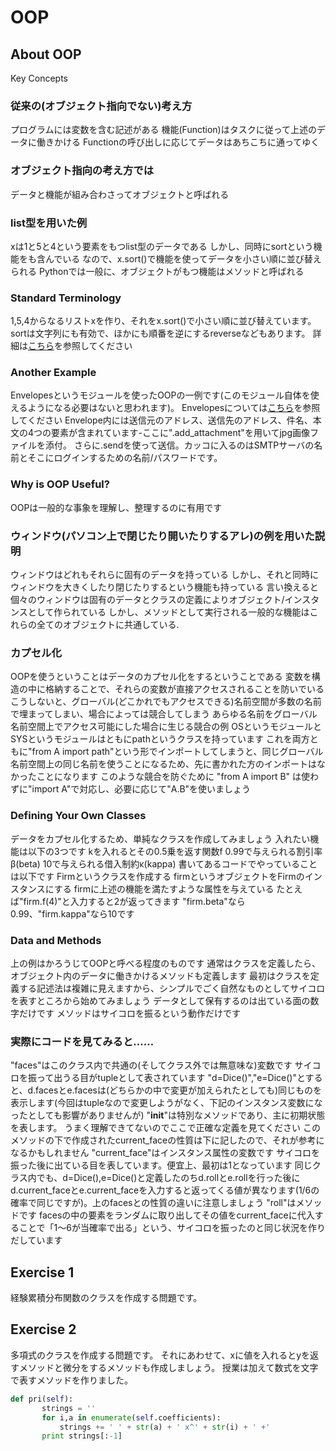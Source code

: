 # OOP

## About OOP
Key Concepts

### 従来の(オブジェクト指向でない)考え方
プログラムには変数を含む記述がある
機能(Function)はタスクに従って上述のデータに働きかける
Functionの呼び出しに応じてデータはあちこちに通ってゆく

### オブジェクト指向の考え方では
データと機能が組み合わさってオブジェクトと呼ばれる

### list型を用いた例
xは1と5と4という要素をもつlist型のデータである
しかし、同時にsortという機能をも含んでいる
なので、x.sort()で機能を使ってデータを小さい順に並び替えられる
Pythonでは一般に、オブジェクトがもつ機能はメソッドと呼ばれる

### Standard Terminology
1,5,4からなるリストxを作り、それをx.sort()で小さい順に並び替えています。
sortは文字列にも有効で、ほかにも順番を逆にするreverseなどもあります。
詳細は[こちら](https://docs.python.org/2.7/howto/sorting.html)を参照してください

### Another Example
Envelopesというモジュールを使ったOOPの一例です(このモジュール自体を使えるようになる必要はないと思われます)。
Envelopesについては[こちら](https://pypi.python.org/pypi/Envelopes/0.4)を参照してください
Envelope内には送信元のアドレス、送信先のアドレス、件名、本文の4つの要素が含まれています-ここに".add_attachment"を用いてjpg画像ファイルを添付。
さらに.sendを使って送信。カッコに入るのはSMTPサーバの名前とそこにログインするための名前/パスワードです。

### Why is OOP Useful?
OOPは一般的な事象を理解し、整理するのに有用です

### ウィンドウ(パソコン上で閉じたり開いたりするアレ)の例を用いた説明
ウィンドウはどれもそれらに固有のデータを持っている
しかし、それと同時にウィンドウを大きくしたり閉じたりするという機能も持っている
言い換えると
個々のウィンドウは固有のデータとクラスの定義によりオブジェクト/インスタンスとして作られている
しかし、メソッドとして実行される一般的な機能はこれらの全てのオブジェクトに共通している.

### カプセル化
OOPを使うということはデータのカプセル化をするということである
変数を構造の中に格納することで、それらの変数が直接アクセスされることを防いでいる
こうしないと、グローバル(どこかれでもアクセスできる)名前空間が多数の名前で埋まってしまい、場合によっては競合してしまう
あらゆる名前をグローバル名前空間上でアクセス可能にした場合に生じる競合の例
OSというモジュールとSYSというモジュールはともにpathというクラスを持っています
これを両方ともに"from A import path"という形でインポートしてしまうと、同じグローバル名前空間上の同じ名前を使うことになるため、先に書かれた方のインポートはなかったことになります
このような競合を防ぐために
"from A import B" は使わずに"import A"で対応し、必要に応じて"A.B"を使いましょう

### Defining Your Own Classes
データをカプセル化するため、単純なクラスを作成してみましょう
入れたい機能は以下の3つです
kを入れるとその0.5乗を返す関数f
0.99で与えられる割引率β(beta)
10で与えられる借入制約κ(kappa)
書いてあるコードでやっていることは以下です
Firmというクラスを作成する
firmというオブジェクトをFirmのインスタンスにする
firmに上述の機能を満たすような属性を与えている
たとえば"firm.f(4)"と入力すると2が返ってきます
"firm.beta"なら0.99、"firm.kappa"なら10です

### Data and Methods
上の例はかろうじてOOPと呼べる程度のものです
通常はクラスを定義したら、オブジェクト内のデータに働きかけるメソッドも定義します
最初はクラスを定義する記述法は複雑に見えますから、シンプルでごく自然なものとしてサイコロを表すところから始めてみましょう
データとして保有するのは出ている面の数字だけです
メソッドはサイコロを振るという動作だけです

### 実際にコードを見てみると……
"faces"はこのクラス内で共通の(そしてクラス外では無意味な)変数です
サイコロを振って出うる目がtupleとして表されています
"d=Dice()","e=Dice()"とすると、d.facesとe.facesは(どちらかの中で変更が加えられたとしても)同じものを表示します(今回はtupleなので変更しようがなく、下記のインスタンス変数になったとしても影響がありませんが)
"__init__"は特別なメソッドであり、主に初期状態を表します。
うまく理解できてないのでここで正確な定義を見てください
このメソッドの下で作成されたcurrent_faceの性質は下に記したので、それが参考になるかもしれません
"current_face"はインスタンス属性の変数です
サイコロを振った後に出ている目を表しています。便宜上、最初は1となっています
同じクラス内でも、d=Dice(),e=Dice()と定義したのちd.rollとe.rollを行った後にd.current_faceとe.current_faceを入力すると返ってくる値が異なります(1/6の確率で同じですが)。上のfacesとの性質の違いに注意しましょう
"roll"はメソッドです
facesの中の要素をランダムに取り出してその値をcurrent_faceに代入することで「1～6が当確率で出る」という、サイコロを振ったのと同じ状況を作りだしています

## Exercise 1
経験累積分布関数のクラスを作成する問題です。

## Exercise 2
多項式のクラスを作成する問題です。
それにあわせて、xに値を入れるとyを返すメソッドと微分をするメソッドも作成しましょう。
授業は加えて数式を文字で表すメソッドを作りました。
```python
def pri(self):
       strings = ''
       for i,a in enumerate(self.coefficients):
           strings += ' ' + str(a) + ' x^' + str(i) + ' +'
       print strings[:-1]
```